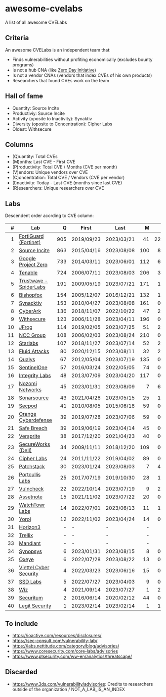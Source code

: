 # awesome-cvelabs

A list of all awesome CVELabs

## Criteria

An awesome CVELabs is an independent team that:

* Finds vulnerabilities without profiting economically (excludes bounty programs)
* Is not a hub CNA (like [Zero Day Initiative](https://www.zerodayinitiative.com/))
* Is not a vendor CNAs (vendors that index CVEs of his own products)
* Researchers that found CVEs work on the team

## Hall of fame

* Quantity: Source Incite
* Productiviy: Source Incite
* Activity (oposite to Inactivity): Synaktiv
* Diversity (oposite to Concentration): Cipher Labs
* Oldest: Withsecure

## Columns

* (Q)uantity: Total CVEs
* (M)onths: Last CVE - First CVE
* (P)roductivity: Total CVE / Months (CVE per month)
* (V)endors: Unique vendors over CVE 
* (C)oncentration: Total CVE / Vendors (CVE per vendor)
* (I)nactivity: Today - Last CVE (months since last CVE)
* (R)esearchers: Unique researchers over CVE

## Labs

Descendent order acording to CVE column:

|  #  | Lab                                                                 |  Q  |    First    |    Last     |  M  |  P  |  V  |  C  |  I  |  R  |
| --: |---------------------------------------------------------------------| --: |------------|------------| --: | --: | --: | --: | --: | --: |
|  1  | [FortiGuard (Fortinet)](https://www.fortiguard.com/zeroday)         | 905  | 2019/09/23 | 2023/03/21 | 41   | 22.0 | 179 | 5.0  | 5 | - |
|  2  | [Source Incite](https://srcincite.io/advisories/)                   | 863  | 2015/04/16 | 2023/08/08 | 100  | 8.6  | 65  | 13.2 | 0  | 14 |
|  3  | [Google Project Zero](https://bugs.chromium.org/p/project-zero/issues/list) | 733  | 2014/03/11 | 2023/06/01 | 112 | 6.5  | 59 | 12.4 | 2 | 41 |
|  4  | [Tenable](https://www.tenable.com/security/research)                | 724  | 2006/07/11 | 2023/08/03 | 206 | 3.5  | 135 | 5.3 | 0 | - |
|  5  | [Trustwave - SpiderLabs](https://www.trustwave.com/en-us/resources/security-resources/security-advisories/) | 191 | 2009/05/19 | 2023/07/21 | 171 | 1.1  | 63 | 3.0 | 1 | 60 |
|  6  | [Bishopfox](https://bishopfox.com/blog/advisories)                 | 154  | 2005/12/07 | 2016/12/21 | 132 | 1.2  | 44 | 3.5 | 78 | 43 |
|  7  | [Synacktiv](https://www.synacktiv.com/en/advisories)               | 153  | 2010/04/27 | 2023/08/08 | 161 | 0.9  | 52 | 2.9 | 0 | 42 |
|  8  | [CyberArk](https://labs.cyberark.com/cyberark-labs-security-advisories/) | 136 | 2018/11/07 | 2022/10/22 | 47  | 2.8  | 29 |  4.6  | 10 | 20 |
|  9  | [Withsecure](https://labs.withsecure.com/advisories/)             | 123  | 2006/11/28 | 2023/04/11 | 196 | 0.6  | 73 | 1.7 | 4 | - |
| 10  | [JFrog](https://research.jfrog.com/)                               | 114  | 2019/02/05 | 2023/07/25 | 51  | 2.2  | 56 | 2.0 | 1 | 7 |
| 11  | [NCC Group](https://research.nccgroup.com/category/technical-advisories/) | 108 | 2006/02/03 | 2023/08/24 | 210 | 0.5  | 80 | 1.3 | 0 | 220 |
| 12  | [Starlabs](https://starlabs.sg/advisories)                         | 107  | 2018/11/27 | 2023/07/14 | 52  | 2.0  | 24 | 4.4 | 1 | 3 |
| 13  | [Fluid Attacks](https://fluidattacks.com/advisories/)              | 80   | 2020/12/15 | 2023/08/11 | 32  | 2.5  | 53 | 1.5 | 0 | 6 |
| 14  | [Qualys](https://www.qualys.com/research/security-advisories/)     | 67   | 2012/05/04 | 2023/07/19 | 135 | 0.5  | 41 | - | 1 | - |
| 15  | [SentinelOne](https://www.sentinelone.com/labs/our-cves/)          | 57   | 2016/03/24 | 2022/05/05 | 74  | 0.8  | 25 | 2.2 | 16 | 5 |
| 16  | [Integrity Labs](https://labs.integrity.pt/advisories/)            | 48   | 2013/07/09 | 2023/04/20 | 117 | 0.4  | 37 | 1.3 | 4 | 7 |
| 17  | [Nozomi Networks](https://www.nozominetworks.com/labs/vulnerability-advisories/) | 45 | 2023/01/31 | 2023/08/09 | 7 | 6.4  | 8 | 5.6 | 0 | - |
| 18  | [Sonarsource](https://www.sonarsource.com/)                        | 43   | 2021/04/26 | 2023/05/15 | 25  | 1.7  | - | - | 2 | - |
| 19  | [Secpod](https://www.secpod.com/)                                  | 41   | 2010/08/05 | 2015/06/18 | 59  | 0.7  | 35 | 1.1 | 97 | 8 |
| 20  | [Orange Cyberdefense](https://github.com/Orange-Cyberdefense/CVE-repository) | 39  | 2019/07/28 | 2023/07/06 | 59  | 0.6  | 26 |  1.5  | 1  | 18 | 
| 21  | [Safe Breach](https://www.safebreach.com/cve-discoveries/)         | 39   | 2019/06/19 | 2023/04/14 | 45  | 0.9  | 25 | 1.6 | 4 | - |
| 22  | [Versprite](https://versprite.com/)                                | 38   | 2017/12/20 | 2021/04/23 | 40  | 0.9  | 29 | 1.3 | 28 | - |
| 23  | [SecureWorks (Dell)](https://www.secureworks.com/research/#resource-type=Advisory) | 34  | 2009/11/11 | 2018/12/20 | 109 | 0.3  | 21 |  1.6  | 52 | 14 |
| 24  | [Cipher Labs](https://labs.cipher.com/projects/vulnerability-research/index.html) | 24 | 2011/11/22 | 2019/04/02 | 89  | 0.3  | 18 | 1.3 | 54 | 1 |
| 25  | [Patchstack](https://patchstack.com/)                              | 30   | 2023/01/24 | 2023/08/03 | 7   | 4.3  | - | - | 0 | - |
| 26  | [Portcullis Labs](https://labs.portcullis.co.uk/advisories/)        | 25   | 2017/07/19 | 2019/10/30 | 28  | 1.2  | 10 | 2.5 | 45 | 10 |
| 27  | [Vulncheck](https://vulncheck.com/)                                | 22   | 2022/10/14 | 2023/07/19 | 9   | 2.4  | 16 | 1.3 | 1 | - |
| 28  | [Assetnote](https://www.assetnote.io/)                             | 15   | 2021/11/02 | 2023/07/22 | 20  | 0.7  | 14 | 1.0 | 1 | 2 |
| 29  | [WatchTowr Labs](https://labs.watchtowr.com/)                      | 14   | 2022/07/01 | 2023/06/13 | 11  | 1.3  | 10 | 1.4 | 2 | 4 |
| 30  | [Yoroi](https://yoroi.company/research/)                           | 12   | 2022/11/02 | 2023/04/24 | 14  | 0.8  | 3 | 4.0 | 3 | 2 |
| 31  | [Horizon3](https://www.horizon3.ai/)                               | - | - | - | - | - | - | - | - | - |
| 32  | [Trellix](https://www.trellix.com/)                                 | - | - | - | - | - | - | - | - | - |
| 33  | [Mandiant](https://www.mandiant.com/)                              | - | - | - | - | - | - | - | - | - |
| 34  | [Synopsys](https://www.synopsys.com/blogs/software-security/tag/cybersecurity-research-center/) | 6 | 2023/01/31  | 2023/08/15 | 8 | 0.9 | 5 | 1.2 | 0 | 6 |
| 35  | [Oxeye](https://www.oxeye.io/resources-category/research)           | 6   | 2022/07/28 | 2023/08/22 | 13  | 0.7  | 4 | 1.5 | 0 | 2 |
| 36  | [Viettel Cyber Security](https://blog.viettelcybersecurity.com/tag/researches/) | 4 | 2022/03/23 | 2023/06/16 | 15 | 0.3  | 4 | 1.0 | 2 | 7 |
| 37  | [SSD Labs](https://ssd-disclosure.com/advisories/)                  | 5   | 2022/07/27 | 2023/04/03 | 9   | 0.3  | 3 | 1.6 | 4 | 2 |
| 38  | [Wiz](https://www.wiz.io/blog/tag/research)                        | 4   | 2021/09/14 | 2023/07/27 | 1   | 2.0  | 2 | 2.0 | 1 | 2 |
| 39  | [Securitum](https://research.securitum.com/)                        | 2   | 2016/06/14 | 2020/02/12 | 44  | 0.1  | 2 | 1.0 | 42 | 1 |
| 40  | [Legit Security](https://www.legitsecurity.com/)                   | 1   | 2023/02/14 | 2023/02/14 | 1   | 1.0  | 1 | 1.0 | 7 | 1 |

## To include

* https://ioactive.com/resources/disclosures/
* https://sec-consult.com/vulnerability-lab/
* https://labs.nettitude.com/category/blog/advisories/
* https://www.coresecurity.com/core-labs/advisories
* https://www.ptsecurity.com/ww-en/analytics/threatscape/

## Discarded

* https://www.3ds.com/vulnerability/advisories: Credits to researchers outside of the organization / NOT_A_LAB_IS_AN_INDEX
